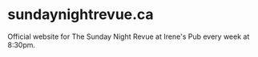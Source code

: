 # sundaynightrevue.ca
Official website for The Sunday Night Revue at Irene's Pub every week at 8:30pm.
